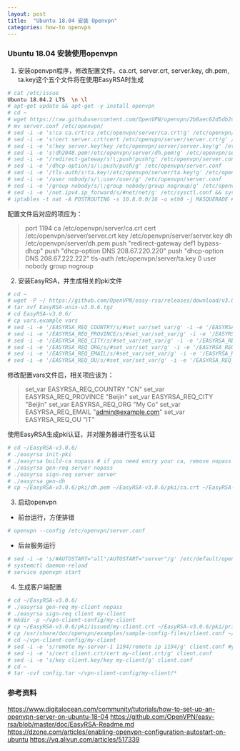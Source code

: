 ```yaml
---
layout: post
title:  "Ubuntu 18.04 安装 Openvpn"
categories: how-to openvpn
---
```

### Ubuntu 18.04 安装使用openvpn

1. 安装openvpn程序，修改配置文件。ca.crt, server.crt, server.key, dh.pem, ta.key这个五个文件将在使用EasyRSA时生成
```bash
# cat /etc/issue
Ubuntu 18.04.2 LTS  \n \l
# apt-get update && apt-get -y install openvpn
# cd ~
# wget https://raw.githubusercontent.com/OpenVPN/openvpn/2b8aec62d5db2c17d5d4052991bc18272748bf29/sample/sample-config-files/server.conf
# mv server.conf /etc/openvpn/
# sed -i -e 's!ca ca.crt!ca /etc/openvpn/server/ca.crt!g' /etc/openvpn/server.conf
# sed -i -e 's!cert server.crt!cert /etc/openvpn/server/server.crt!g' /etc/openvpn/server.conf
# sed -i -e 's!key server.key!key /etc/openvpn/server/server.key!g' /etc/openvpn/server.conf
# sed -i -e 's!dh2048.pem!/etc/openvpn/server/dh.pem!g' /etc/openvpn/server.conf
# sed -i -e '/redirect-gateway/s!\;push!push!g' /etc/openvpn/server.conf
# sed -i -e '/dhcp-option/s/\;push/push/g' /etc/openvpn/server.conf
# sed -i -e '/tls-auth/s!ta.key!/etc/openvpn/server/ta.key!g' /etc/openvpn/server.conf
# sed -i -e '/user nobody/s/\;user/user/g' /etc/openvpn/server.conf
# sed -i -e '/group nobody/s/\;group nobody/group nogroup/g' /etc/openvpn/server.conf
# sed -i -e '/net.ipv4.ip_forward/s/#net/net/g' /etc/sysctl.conf && sysctl -p
# iptables -t nat -A POSTROUTING -s 10.8.0.0/16 -o eth0 -j MASQUERADE #eth0 needed to change depend your system
```

配置文件后对应的项应为：
>port 1194
>ca /etc/openvpn/server/ca.crt
>cert /etc/openvpn/server/server.crt
>key /etc/openvpn/server/server.key
>dh /etc/openvpn/server/dh.pem
>push "redirect-gateway def1 bypass-dhcp"
>push "dhcp-option DNS 208.67.220.220"
>push "dhcp-option DNS 208.67.222.222"
>tls-auth /etc/openvpn/server/ta.key 0
>user nobody
>group nogroup


2. 安装EasyRSA，并生成相关的pki文件

```bash
# cd ~
# wget -P ~/ https://github.com/OpenVPN/easy-rsa/releases/download/v3.0.6/EasyRSA-unix-v3.0.6.tgz
# tar xvf EasyRSA-unix-v3.0.6.tgz
# cd EasyRSA-v3.0.6/
# cp vars.example vars
# sed -i -e '/EASYRSA_REQ_COUNTRY/s/#set_var/set_var/g' -i -e '/EASYRSA_REQ_COUNTRY/s/US/CN/g' vars
# sed -i -e '/EASYRSA_REQ_PROVINCE/s/#set_var/set_var/g' -i -e '/EASYRSA_REQ_PROVINCE/s/California/Beijin/g' vars
# sed -i -e '/EASYRSA_REQ_CITY/s/#set_var/set_var/g' -i -e '/EASYRSA_REQ_CITY/s/San Francisco/Beijin/g' vars
# sed -i -e '/EASYRSA_REQ_ORG/s/#set_var/set_var/g' -i -e '/EASYRSA_REQ_ORG/s/Copyleft Certificate Co/My Co/g' vars
# sed -i -e '/EASYRSA_REQ_EMAIL/s/#set_var/set_var/g' -i -e '/EASYRSA_REQ_EMAIL/s/me@example.net/admin@example.com/g' vars
# sed -i -e '/EASYRSA_REQ_OU/s/#set_var/set_var/g' -i -e '/EASYRSA_REQ_OU/s/My Organizational Unit/IT/g' vars
```

修改配置vars文件后，相关项应该为：
>set_var EASYRSA_REQ_COUNTRY     "CN"
>set_var EASYRSA_REQ_PROVINCE    "Beijin"
>set_var EASYRSA_REQ_CITY        "Beijin"
>set_var EASYRSA_REQ_ORG "My Co"
>set_var EASYRSA_REQ_EMAIL       "admin@example.com"
>set_var EASYRSA_REQ_OU          "IT"

使用EasyRSA生成pki认证，并对服务器进行签名认证
```bash
# cd ~/EasyRSA-v3.0.6/
# ./easyrsa init-pki
# ./easyrsa build-ca nopass # if you need encry your ca, remove nopass
# ./easyrsa gen-req server nopass
# ./easyrsa sign-req server server
# ./easyrsa gen-dh
# cp ~/EasyRSA-v3.0.6/pki/dh.pem ~/EasyRSA-v3.0.6/pki/ca.crt ~/EasyRSA-v3.0.6/pki/issued/server.crt ~/EasyRSA-v3.0.6/pki/private/server.key ~/EasyRSA-v3.0.6/ta.key  /etc/openvpn/server # copy 5 files to config dir
```

3. 启动openvpn
- 前台运行，方便排错
```bash
# openvpn --config /etc/openvpn/server.conf
```

- 后台服务运行
```bash
# sed -i -e 's/#AUTOSTART="all"/AUTOSTART="server"/g' /etc/default/openvpn
# systemctl daemon-reload
# service openvpn start
```

4. 生成客户端配置

```bash
# cd ~/EasyRSA-v3.0.6/
# ./easyrsa gen-req my-client nopass
# ./easyrsa sign-req client my-client
# mkdir -p ~/vpn-client-config/my-client
# cp ~/EasyRSA-v3.0.6/pki/issued/my-client.crt ~/EasyRSA-v3.0.6/pki/private/my-client.key ~/EasyRSA-v3.0.6/pki/ca.crt ~/EasyRSA-v3.0.6/ta.key ~/vpn-client-config/my-client
# cp /usr/share/doc/openvpn/examples/sample-config-files/client.conf ~/vpn-client-config/my-client
# cd ~/vpn-client-config/my-client
# sed -i -e 's/remote my-server-1 1194/remote ip 1194/g' client.conf #your ownip or servername and port
# sed -i -e 's/cert client.crt/cert my-client.crt/g' client.conf
# sed -i -e 's/key client.key/key my-client/g' client.conf
# cd ~
# tar -cvf config.tar ~/vpn-client-config/my-client/*
```

### 参考资料
https://www.digitalocean.com/community/tutorials/how-to-set-up-an-openvpn-server-on-ubuntu-18-04
https://github.com/OpenVPN/easy-rsa/blob/master/doc/EasyRSA-Readme.md
https://dzone.com/articles/enabling-openvpn-configuration-autostart-on-ubuntu
https://yq.aliyun.com/articles/517339
